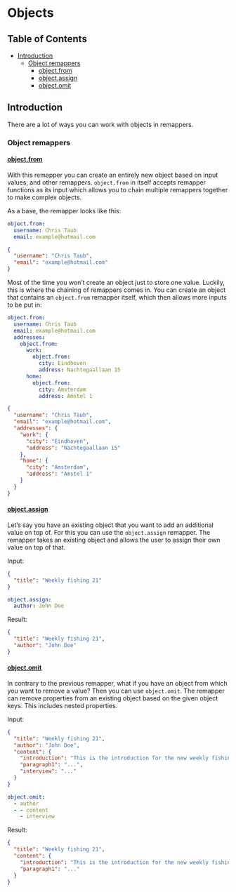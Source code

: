 # Objects

## Table of Contents

- [Introduction](#introduction)
  - [Object remappers](#object-remappers)
    - [object.from](#objectfrom)
    - [object.assign](#objectassign)
    - [object.omit](#objectomit)

## Introduction

There are a lot of ways you can work with objects in remappers.

### Object remappers

#### [object.from](/docs/reference/remapper#object.from)

With this remapper you can create an entirely new object based on input values, and other remappers.
`object.from` in itself accepts remapper functions as its input which allows you to chain multiple
remappers together to make complex objects.

As a base, the remapper looks like this:

```yaml
object.from:
  username: Chris Taub
  email: example@hotmail.com
```

```json
{
  "username": "Chris Taub",
  "email": "example@hotmail.com"
}
```

Most of the time you won’t create an object just to store one value. Luckily, this is where the
chaining of remappers comes in. You can create an object that contains an `object.from` remapper
itself, which then allows more inputs to be put in:

```yaml
object.from:
  username: Chris Taub
  email: example@hotmail.com
  addresses:
    object.from:
      work:
        object.from:
          city: Eindhoven
          address: Nachtegaallaan 15
      home:
        object.from:
          city: Amsterdam
          address: Amstel 1
```

```json
{
  "username": "Chris Taub",
  "email": "example@hotmail.com",
  "addresses": {
    "work": {
      "city": "Eindhoven",
      "address": "Nachtegaallaan 15"
    },
    "home": {
      "city": "Amsterdam",
      "address": "Amstel 1"
    }
  }
}
```

#### [object.assign](/docs/reference/remapper#object.assign)

Let’s say you have an existing object that you want to add an additional value on top of. For this
you can use the `object.assign` remapper. The remapper takes an existing object and allows the user
to assign their own value on top of that.

Input:

```json
{
  "title": "Weekly fishing 21"
}
```

```yaml
object.assign:
  author: John Doe
```

Result:

```json
{
  "title": "Weekly fishing 21",
  "author": "John Doe"
}
```

#### [object.omit](/docs/reference/remapper#object.omit)

In contrary to the previous remapper, what if you have an object from which you want to remove a
value? Then you can use `object.omit`. The remapper can remove properties from an existing object
based on the given object keys. This includes nested properties.

Input:

```json
{
  "title": "Weekly fishing 21",
  "author": "John Doe",
  "content": {
    "introduction": "This is the introduction for the new weekly fishing issue",
    "paragraph1": "...",
    "interview": "..."
  }
}
```

```yaml
object.omit:
  - author
  - - content
    - interview
```

Result:

```json
{
  "title": "Weekly fishing 21",
  "content": {
    "introduction": "This is the introduction for the new weekly fishing issue",
    "paragraph1": "..."
  }
}
```
